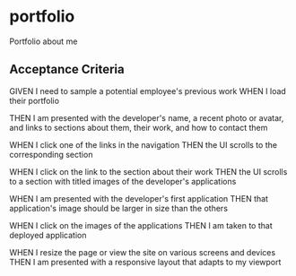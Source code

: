 # portfolio
Portfolio about me

## Acceptance Criteria
GIVEN I need to sample a potential employee's previous work
WHEN I load their portfolio

THEN I am presented with the developer's name, a recent photo or avatar, and links to sections about them, their work, and how to contact them


WHEN I click one of the links in the navigation
THEN the UI scrolls to the corresponding section


WHEN I click on the link to the section about their work
THEN the UI scrolls to a section with titled images of the developer's applications


WHEN I am presented with the developer's first application
THEN that application's image should be larger in size than the others


WHEN I click on the images of the applications
THEN I am taken to that deployed application


WHEN I resize the page or view the site on various screens and devices
THEN I am presented with a responsive layout that adapts to my viewport